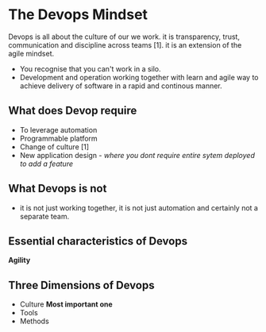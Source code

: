 # The Devops Mindset
Devops is all about the culture of our we work.
it is transparency, trust, communication and discipline across teams [1].
it is an extension of the agile mindset.

- You recognise that you can't work in a silo.
- Development and operation working together with learn and agile way to achieve delivery of software in a rapid and continous manner.

## What does Devop require

- To leverage automation
- Programmable platform
- Change of culture [1]
- New application design - *where you dont require entire sytem deployed to add a feature*

## What Devops is not

- it is not just working together, it is not just automation and certainly not a separate team. 

## Essential characteristics of Devops
**Agility**

## Three Dimensions of Devops

- Culture **Most important one**
- Tools
- Methods